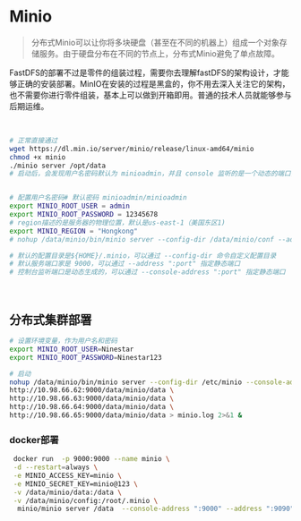 # Minio

> 分布式Minio可以让你将多块硬盘（甚至在不同的机器上）组成一个对象存储服务。由于硬盘分布在不同的节点上，分布式Minio避免了单点故障。

FastDFS的部署不过是零件的组装过程，需要你去理解fastDFS的架构设计，才能够正确的安装部署。MinIO在安装的过程是黑盒的，你不用去深入关注它的架构，也不需要你进行零件组装，基本上可以做到开箱即用。普通的技术人员就能够参与后期运维。

‍

```bash
# 正常直接通过
wget https://dl.min.io/server/minio/release/linux-amd64/minio
chmod +x minio
./minio server /opt/data
# 启动后，会发现用户名密码默认为 minioadmin，并且 console 监听的是一个动态的端口，下次访问端口会发生变化。


# 配置用户名密码# 默认密码 minioadmin/minioadmin
export MINIO_ROOT_USER = admin
export MINIO_ROOT_PASSWORD = 12345678
# region描述的是服务器的物理位置，默认是us-east-1（美国东区1)
export MINIO_REGION = "Hongkong"
# nohup /data/minio/bin/minio server --config-dir /data/minio/conf --address ":9000" --console-address ":9001" /data/minio >> /data/minio/minio.log  2>&1 &

# 默认的配置目录是${HOME}/.minio，可以通过 --config-dir 命令自定义配置目录
# 默认服务端口家是 9000，可以通过 --address ":port" 指定静态端口
# 控制台监听端口是动态生成的，可以通过 --console-address ":port" 指定静态端口
```

‍

## 分布式集群部署

```bash
# 设置环境变量，作为用户名和密码
export MINIO_ROOT_USER=Ninestar  
export MINIO_ROOT_PASSWORD=Ninestar123

# 启动
nohup /data/minio/bin/minio server --config-dir /etc/minio --console-address ":9001" \  
http://10.98.66.62:9000/data/minio/data \
http://10.98.66.63:9000/data/minio/data \
http://10.98.66.64:9000/data/minio/data \
http://10.98.66.65:9000/data/minio/data > minio.log 2>&1 &
```

### docker部署

```bash
 docker run  -p 9000:9000 --name minio \
 -d --restart=always \
 -e MINIO_ACCESS_KEY=minio \
 -e MINIO_SECRET_KEY=minio@123 \
 -v /data/minio/data:/data \
 -v /data/minio/config:/root/.minio \
  minio/minio server /data  --console-address ":9000" --address ":9090"
```

